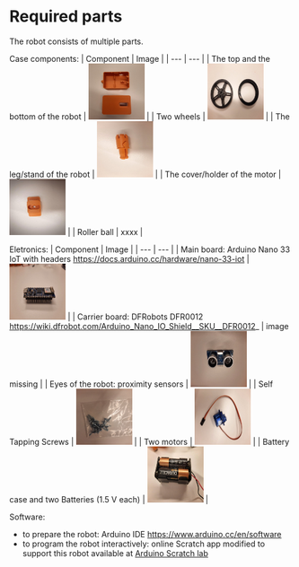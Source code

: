 # Required parts

The robot consists of multiple parts.

Case components:
| Component | Image | 
| ---      | ---       |
| The top and the bottom of the robot | <img src="/doc/pictures/image16.jpg" width="100" height="100"> | 
| Two wheels | <img src="/doc/pictures/image7.jpg" width="100" height="100"> | 
| The leg/stand of the robot | <img src="/doc/pictures/image14.jpg" width="100" height="100">   | 
| The cover/holder of the motor | <img src="/doc/pictures/image4.jpg" width="100" height="100">  | 
| Roller ball | xxxx |


Eletronics:
| Component | Image | 
| ---      | ---       |
| Main board: Arduino Nano 33 IoT with headers  https://docs.arduino.cc/hardware/nano-33-iot | <img src="/doc/pictures/image19.jpg" width="100" height="100"> | 
| Carrier board: DFRobots DFR0012 https://wiki.dfrobot.com/Arduino_Nano_IO_Shield__SKU__DFR0012_ |  image missing  | 
| Eyes of the robot: proximity sensors | <img src="/doc/pictures/image23.jpg" width="100" height="100">   |
| Self Tapping Screws | <img src="/doc/pictures/image24.jpg" width="100" height="100">   | 
| Two motors | <img src="/doc/pictures/image20.jpg" width="100" height="100">   |
| Battery case and two Batteries (1.5 V each) | <img src="/doc/pictures/image10.jpg" width="100" height="100">   |

Software:
* to prepare the robot: Arduino IDE https://www.arduino.cc/en/software  
* to program the robot interactively: online Scratch app modified to support this robot available at [Arduino Scratch lab](https://labs-scratch.arduino.cc/)
